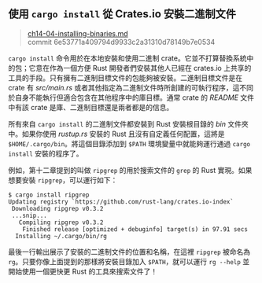 ## 使用 `cargo install` 從 Crates.io 安裝二進制文件

> [ch14-04-installing-binaries.md](https://github.com/rust-lang/book/blob/master/second-edition/src/ch14-04-installing-binaries.md)
> <br>
> commit 6e53771a409794d9933c2a31310d78149b7e0534

`cargo install` 命令用於在本地安裝和使用二進制 crate。它並不打算替換系統中的包；它意在作為一個方便 Rust 開發者們安裝其他人已經在 crates.io 上共享的工具的手段。只有擁有二進制目標文件的包能夠被安裝。二進制目標文件是在 crate 有 *src/main.rs* 或者其他指定為二進制文件時所創建的可執行程序，這不同於自身不能執行但適合包含在其他程序中的庫目標。通常 crate 的 *README* 文件中有該 crate 是庫、二進制目標還是兩者都是的信息。

所有來自 `cargo install` 的二進制文件都安裝到 Rust 安裝根目錄的 *bin* 文件夾中。如果你使用 *rustup.rs* 安裝的 Rust 且沒有自定義任何配置，這將是 `$HOME/.cargo/bin`。將這個目錄添加到 `$PATH` 環境變量中就能夠運行通過 `cargo install` 安裝的程序了。

例如，第十二章提到的叫做 `ripgrep` 的用於搜索文件的 `grep` 的 Rust 實現。如果想要安裝 `ripgrep`，可以運行如下：

```text
$ cargo install ripgrep
Updating registry `https://github.com/rust-lang/crates.io-index`
 Downloading ripgrep v0.3.2
 ...snip...
   Compiling ripgrep v0.3.2
    Finished release [optimized + debuginfo] target(s) in 97.91 secs
  Installing ~/.cargo/bin/rg
```

最後一行輸出展示了安裝的二進制文件的位置和名稱，在這裡 `ripgrep` 被命名為 `rg`。只要你像上面提到的那樣將安裝目錄加入 `$PATH`，就可以運行 `rg --help` 並開始使用一個更快更 Rust 的工具來搜索文件了！